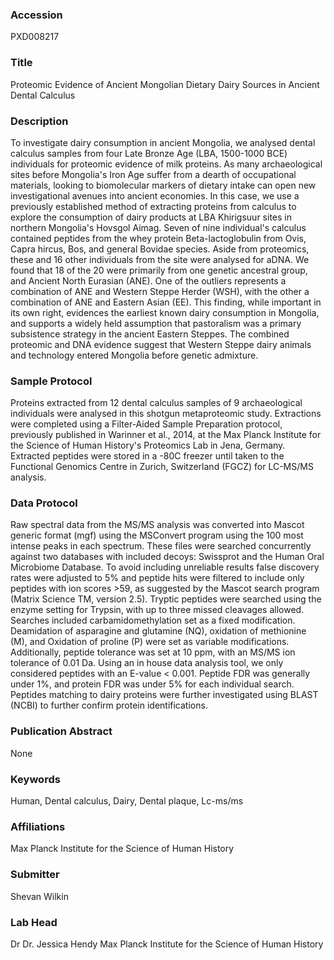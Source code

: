 ### Accession
PXD008217

### Title
Proteomic Evidence of Ancient Mongolian Dietary Dairy Sources in Ancient Dental Calculus

### Description
To investigate dairy consumption in ancient Mongolia, we analysed dental calculus samples from four Late Bronze Age (LBA, 1500-1000 BCE) individuals for proteomic evidence of milk proteins. As many archaeological sites before Mongolia's Iron Age suffer from a dearth of occupational materials, looking to biomolecular markers of dietary intake can open new investigational avenues into ancient economies. In this case, we use a previously established method of extracting proteins from calculus to explore the consumption of dairy products at LBA Khirigsuur sites in northern Mongolia's Hovsgol Aimag. Seven of nine individual's calculus contained peptides from the whey protein Beta-lactoglobulin from Ovis, Capra hircus, Bos, and general Bovidae species.  Aside from proteomics, these and 16 other individuals from the site were analysed for aDNA. We found that 18 of the 20 were primarily from one genetic ancestral group, and Ancient North Eurasian (ANE). One of the outliers represents a combination of ANE and Western Steppe Herder (WSH), with the other a combination of ANE and Eastern Asian (EE). This finding, while important in its own right, evidences the earliest known dairy consumption in Mongolia, and supports a widely held assumption that pastoralism was a primary subsistence strategy in the ancient Eastern Steppes. The combined proteomic and DNA evidence suggest that Western Steppe dairy animals and technology entered Mongolia before genetic admixture.

### Sample Protocol
Proteins extracted from 12 dental calculus samples of 9 archaeological individuals were analysed in this shotgun metaproteomic study. Extractions were completed using a Filter-Aided Sample Preparation protocol, previously published in Warinner et al., 2014, at the Max Planck Institute for the Science of Human History's Proteomics Lab in Jena, Germany. Extracted peptides were stored in a -80C freezer until taken to the Functional Genomics Centre in Zurich, Switzerland (FGCZ) for LC-MS/MS analysis.

### Data Protocol
Raw spectral data from the MS/MS analysis was converted into Mascot generic format (mgf) using the MSConvert program using the 100 most intense peaks in each spectrum. These files were searched concurrently against two databases with included decoys: Swissprot and the Human Oral Microbiome Database. To avoid including unreliable results false discovery rates were adjusted to 5% and peptide hits were filtered to include only peptides with ion scores >59, as suggested by the Mascot search program (Matrix Science TM, version 2.5). Tryptic peptides were searched using the enzyme setting for Trypsin, with up to three missed cleavages allowed. Searches included carbamidomethylation set as a fixed modification. Deamidation of asparagine and glutamine (NQ), oxidation of methionine (M), and Oxidation of proline (P) were set as variable modifications. Additionally, peptide tolerance was set at 10 ppm, with an MS/MS ion tolerance of 0.01 Da. Using an in house data analysis tool, we only considered peptides with an E-value < 0.001. Peptide FDR was generally under 1%, and protein FDR was under 5% for each individual search. Peptides matching to dairy proteins were further investigated using BLAST (NCBI) to further confirm protein identifications.

### Publication Abstract
None

### Keywords
Human, Dental calculus, Dairy, Dental plaque, Lc-ms/ms

### Affiliations
Max Planck Institute for the Science of Human History

### Submitter
Shevan Wilkin

### Lab Head
Dr Dr. Jessica Hendy
Max Planck Institute for the Science of Human History


